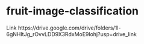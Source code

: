 # fruit-image-classification

<p>Link https://drive.google.com/drive/folders/1l-6gNHltJg_rOvvLDD9X3RdxMoE9lohj?usp=drive_link</p>
